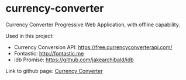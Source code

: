 # currency-converter
Currency Converter Progressive Web Application, with offline capability. 

Used in this project:
- Currency Conversion API: https://free.currencyconverterapi.com/
- Fontastic: http://fontastic.me
- idb Promise: https://github.com/jakearchibald/idb

Link to github page: [Currency Converter](https://salahhamza.github.io/currency-converter/) 
